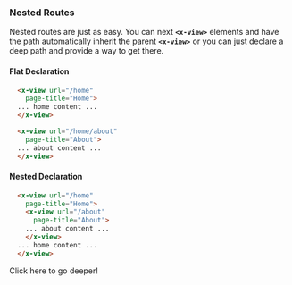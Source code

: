 ### Nested Routes

Nested routes are just as easy. You can next **`<x-view>`** elements and have the path automatically inherit the parent **`<x-view>`** or you can just declare a deep path and provide a way to get there.

#### Flat Declaration

````html
  <x-view url="/home"
    page-title="Home">
  ... home content ...
  </x-view>

  <x-view url="/home/about"
    page-title="About">
  ... about content ...
  </x-view>
````

#### Nested Declaration

````html
  <x-view url="/home"
    page-title="Home">
    <x-view url="/about"
      page-title="About">
    ... about content ...
    </x-view>
  ... home content ...
  </x-view>
````
  
<ion-item>
  <ion-icon slot="start" name="trending-down-outline"></ion-icon>
  <x-link href="/navigation/static/nesting/deep">
    Click here to go deeper!
  </x-link>
</ion-item>